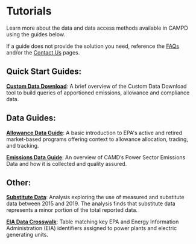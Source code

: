 # Tutorials

Learn more about the data and data access methods available in CAMPD using the guides below.  

If a guide does not provide the solution you need, reference the [FAQs](/help-support/faqs "Link") and/or the [Contact Us](/help-support/contact-us "Link") pages. 

## Quick Start Guides:

**[Custom Data Download](https://api.epa.gov/easey/content-mgmt/campd/documents/CustomDataDownload-QuickStartGuide.pdf "Link")**: A brief overview of the Custom Data Download tool to build queries of apportioned emissions, allowance and compliance data.

## Data Guides:

**[Allowance Data Guide](https://www.epa.gov/airmarkets/allowance-data "Link")**: A basic introduction to EPA's active and retired market-based programs offering context to allowance allocation, trading, and tracking.

**[Emissions Data Guide](https://www.epa.gov/airmarkets/power-sector-emissions-data "Link")**: An overview of CAMD’s Power Sector Emissions Data and how it is collected and quality assured.

## Other:

**[Substitute Data](https://www.epa.gov/airmarkets/monitoring-insights "Link")**: Analysis exploring the use of measured and substitute data between 2015 and 2019. The analysis finds that substitute data represents a minor portion of the total reported data.

**[EIA Data Crosswalk](https://www.epa.gov/airmarkets/power-sector-data-crosswalk "Link")**: Table matching key EPA and Energy Information Administration (EIA) identifiers assigned to power plants and electric generating units.
